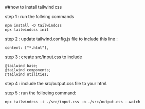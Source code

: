 ##how to install tailwind css

step 1 : run the folleing commands

``` 
npm install -D tailwindcss
npx tailwindcss init 
```

step 2 : update tailwind.config.js file to include this line :
```
content: ["*.html"],
```

step 3 : create src/input.css to include
```
@tailwind base;
@tailwind components;
@tailwind utilities;
```

step 4 : include the src/output.css file to your html.

step 5 : run the folloeing command:
```
npx tailwindcss -i ./src/input.css -o ./src/output.css --watch
```
